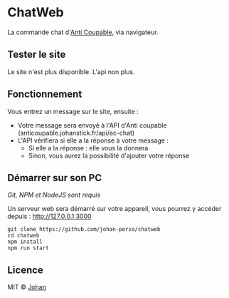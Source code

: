 # ChatWeb

La commande chat d'[Anti Coupable](https://anticoupable.johanstick.fr), via navigateur.


## Tester le site

Le site n'est plus disponible. L'api non plus.


## Fonctionnement

Vous entrez un message sur le site, ensuite :
- Votre message sera envoyé à l'API d'Anti coupable (anticoupable.johanstick.fr/api/ac-chat)
- L'API vérifiera si elle a la réponse à votre message :
  - Si elle a la réponse : elle vous la donnera
  - Sinon, vous aurez la possibilité d'ajouter votre réponse


## Démarrer sur son PC

*Git, NPM et NodeJS sont requis*

Un serveur web sera démarré sur votre appareil, vous pourrez y accéder depuis : http://127.0.0.1:3000

```
git clone https://github.com/johan-perso/chatweb
cd chatweb
npm install
npm run start
```


## Licence

MIT © [Johan](https://johanstick.me)
